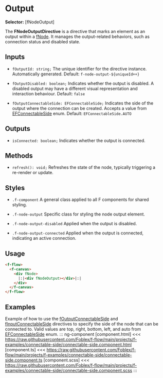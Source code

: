 ﻿# Output

**Selector:** [fNodeOutput]

The **FNodeOutputDirective** is a directive that marks an element as an output within a [fNode](f-node-directive). It manages the output-related behaviors, such as connection status and disabled state.

## Inputs

  - `fOutputId: string;` The unique identifier for the directive instance. Automatically generated. Default: `f-node-output-${uniqueId++}`

  - `fOutputDisabled: boolean;` Indicates whether the output is disabled. A disabled output may have a different visual representation and interaction behaviour. Default: `false`

  - `fOutputConnectableSide: EFConnectableSide;`  Indicates the side of the output where the connection can be created. Accepts a value from [EFConnectableSide](#e-f-connectable-side) enum. Default: `EFConnectableSide.AUTO`

## Outputs

 - `isConnected: boolean;` Indicates whether the output is connected.

## Methods

 - `refresh(): void;` Refreshes the state of the node, typically triggering a re-render or update.

## Styles

  - `.f-component` A general class applied to all F components for shared styling.

  - `.f-node-output` Specific class for styling the node output element.

  - `.f-node-output-disabled` Applied when the output is disabled.

  - `.f-node-output-connected` Applied when the output is connected, indicating an active connection.

## Usage

```html
<f-flow>
  <f-canvas>
    <div fNode>
      |:|<div fNodeOutput></div>|:|
    </div>
  </f-canvas>
</f-flow>
```

## Examples

Example of how to use the [fOutputConnectableSide](f-output-connectable-side) and [fInputConnectableSide](f-input-connectable-side) directives to specify the side of the node that can be connected to. Valid values are top, right, bottom, left, and auto from [EFConnectableSide](#e-f-connectable-side) enum.
::: ng-component <connectable-side></connectable-side>
[component.html] <<< https://raw.githubusercontent.com/Foblex/f-flow/main/projects/f-examples/connectable-side/connectable-side.component.html
[component.ts] <<< https://raw.githubusercontent.com/Foblex/f-flow/main/projects/f-examples/connectable-side/connectable-side.component.ts
[component.scss] <<< https://raw.githubusercontent.com/Foblex/f-flow/main/projects/f-examples/connectable-side/connectable-side.component.scss
:::

